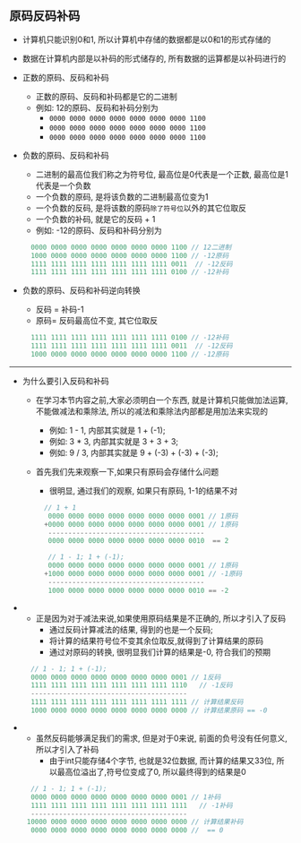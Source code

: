 ## 原码反码补码

- 计算机只能识别0和1, 所以计算机中存储的数据都是以0和1的形式存储的

- 数据在计算机内部是以补码的形式储存的, 所有数据的运算都是以补码进行的

- 正数的原码、反码和补码

  - 正数的原码、反码和补码都是它的二进制
  - 例如: 12的原码、反码和补码分别为
    - `0000 0000 0000 0000 0000 0000 0000 1100`
    - `0000 0000 0000 0000 0000 0000 0000 1100`
    - `0000 0000 0000 0000 0000 0000 0000 1100`

- 负数的原码、反码和补码

  - 二进制的最高位我们称之为符号位, 最高位是0代表是一个正数, 最高位是1代表是一个负数
  - 一个负数的原码, 是将该负数的二进制最高位变为1
  - 一个负数的反码, 是将该数的原码`除了符号位`以外的其它位取反
  - 一个负数的补码, 就是它的反码 + 1
  - 例如: -12的原码、反码和补码分别为

  ```c
    0000 0000 0000 0000 0000 0000 0000 1100 // 12二进制
    1000 0000 0000 0000 0000 0000 0000 1100 // -12原码
    1111 1111 1111 1111 1111 1111 1111 0011  // -12反码
    1111 1111 1111 1111 1111 1111 1111 0100 // -12补码
  ```

- 负数的原码、反码和补码逆向转换

  - 反码 = 补码-1
  - 原码= 反码最高位不变, 其它位取反

  ```c
    1111 1111 1111 1111 1111 1111 1111 0100 // -12补码
    1111 1111 1111 1111 1111 1111 1111 0011  // -12反码
    1000 0000 0000 0000 0000 0000 0000 1100 // -12原码
  ```

------

- 为什么要引入反码和补码

  - 在学习本节内容之前,大家必须明白一个东西, 就是计算机只能做加法运算, 不能做减法和乘除法, 所以的减法和乘除法内部都是用加法来实现的

    - 例如: 1 - 1, 内部其实就是 1 + (-1);
    - 例如: 3 * 3, 内部其实就是 3 + 3 + 3;
    - 例如: 9 / 3, 内部其实就是 9 + (-3) + (-3) + (-3);

  - 首先我们先来观察一下,如果只有原码会存储什么问题

    - 很明显, 通过我们的观察, 如果只有原码, 1-1的结果不对

    ```c
      // 1 + 1
       0000 0000 0000 0000 0000 0000 0000 0001 // 1原码
      +0000 0000 0000 0000 0000 0000 0000 0001 // 1原码
       ---------------------------------------
       0000 0000 0000 0000 0000 0000 0000 0010  == 2
    
       // 1 - 1; 1 + (-1);
       0000 0000 0000 0000 0000 0000 0000 0001 // 1原码
      +1000 0000 0000 0000 0000 0000 0000 0001 // -1原码
       ---------------------------------------
       1000 0000 0000 0000 0000 0000 0000 0010 == -2
    ```

- - 正是因为对于减法来说,如果使用原码结果是不正确的, 所以才引入了反码
    - 通过反码计算减法的结果, 得到的也是一个反码;
    - 将计算的结果符号位不变其余位取反,就得到了计算结果的原码
    - 通过对原码的转换, 很明显我们计算的结果是-0, 符合我们的预期

  ```c
    // 1 - 1; 1 + (-1);
    0000 0000 0000 0000 0000 0000 0000 0001 // 1反码
    1111 1111 1111 1111 1111 1111 1111 1110   // -1反码
    ---------------------------------------
    1111 1111 1111 1111 1111 1111 1111 1111 // 计算结果反码
    1000 0000 0000 0000 0000 0000 0000 0000 // 计算结果原码 == -0
  ```

- - 虽然反码能够满足我们的需求, 但是对于0来说, 前面的负号没有任何意义, 所以才引入了补码
    - 由于int只能存储4个字节, 也就是32位数据, 而计算的结果又33位, 所以最高位溢出了,符号位变成了0, 所以最终得到的结果是0

  ```c
    // 1 - 1; 1 + (-1);
    0000 0000 0000 0000 0000 0000 0000 0001 // 1补码
    1111 1111 1111 1111 1111 1111 1111 1111   // -1补码
    ---------------------------------------
   10000 0000 0000 0000 0000 0000 0000 0000 // 计算结果补码
    0000 0000 0000 0000 0000 0000 0000 0000 //  == 0
  ```


